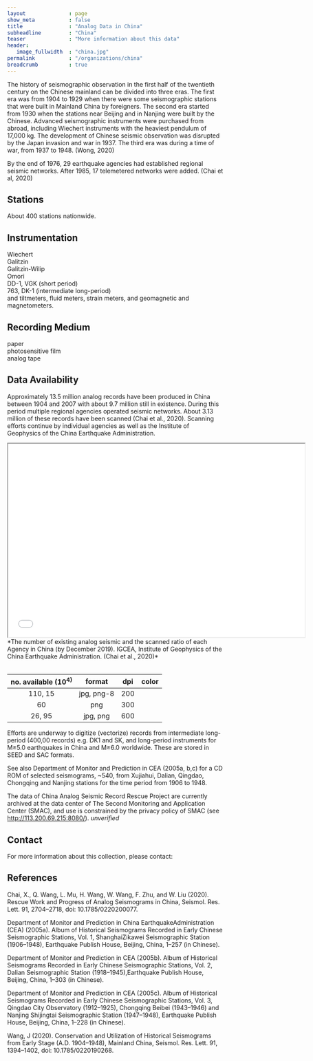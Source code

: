 ```yaml
---
layout              : page
show_meta           : false
title               : "Analog Data in China"
subheadline         : "China"
teaser              : "More information about this data"
header:
   image_fullwidth  : "china.jpg"
permalink           : "/organizations/china"
breadcrumb          : true
---
```


The history of seismographic observation in the first half of the twentieth century on
the Chinese mainland can be divided into three eras. The first era was from 1904 to 1929
when there were some seismographic stations that were built in Mainland China by
foreigners. The second era started from 1930 when the stations near Beijing and in
Nanjing were built by the Chinese. Advanced seismographic instruments were purchased
from abroad, including Wiechert instruments with the heaviest pendulum of 17,000 kg.
The development of Chinese seismic observation was disrupted by the Japan invasion
and war in 1937. The third era was during a time of war, from 1937 to 1948. (Wong, 2020)

By the end of 1976, 29 earthquake agencies had established regional seismic networks.
After 1985, 17 telemetered networks were added. (Chai et al, 2020)


## Stations
About 400 stations nationwide.


## Instrumentation
Wiechert  
Galitzin  
Galitzin-Wilip  
Omori  
DD-1, VGK (short period)  
763, DK-1 (intermediate long-period)  
and tiltmeters, fluid meters, strain meters, and geomagnetic and magnetometers.

## Recording Medium
paper  
photosensitive film  
analog tape

## Data Availability
Approximately 13.5 million analog records have been produced in China between 1904 and 2007 with about 9.7 million still in existence. During this period multiple regional agencies operated seismic networks.
About 3.13 million of these records have been scanned (Chai et al., 2020). Scanning efforts continue by individual agencies as well as the Institute of Geophysics of the China Earthquake Administration.
<br>
<iframe src="../images/china-fig1.png" height="450px" width="690px"></iframe>
*The number of existing analog seismic and the scanned ratio of each Agency in China (by December 2019). IGCEA, Institute of Geophysics of the China Earthquake Administration. (Chai et al., 2020)*
<br>
<br>

**no. available** (10<sup>4)</sup> | **format** | **dpi** | **color**
| :---: | :---: | :---: | :---:
 110, 15| jpg, png-8| 200  |
 60 | png | 300  |
 26, 95| jpg, png | 600  |

 Efforts are underway to digitize (vectorize) records from intermediate long-period (400,00 records) e.g. DK1 and SK,
 and long-period instruments for M≥5.0 earthquakes in China and M≥6.0 worldwide. These are stored in SEED and SAC formats.

See also Department of Monitor and Prediction in CEA (2005a, b,c) for a CD ROM of selected seismograms, ~540, from Xujiahui, Dalian, Qingdao, Chongqing and Nanjing stations for the time period from 1906 to 1948.

The data of China Analog Seismic Record Rescue Project are currently
archived at the data center of The Second Monitoring and Application
Center (SMAC), and use is constrained by the privacy policy of SMAC
(see http://113.200.69.215:8080/). *unverified*

## Contact
For more information about this collection, please contact:

## References
Chai, X., Q. Wang, L. Mu, H. Wang, W. Wang, F. Zhu, and W. Liu (2020). Rescue Work and Progress
of Analog Seismograms in China, Seismol. Res. Lett. 91, 2704–2718, doi: 10.1785/0220200077.

Department of Monitor and Prediction in China EarthquakeAdministration (CEA) (2005a). Album of Historical Seismograms
Recorded in Early Chinese Seismographic Stations, Vol. 1, ShanghaiZikawei Seismographic Station (1906–1948), Earthquake Publish
House, Beijing, China, 1–257 (in Chinese).

Department of Monitor and Prediction in CEA (2005b). Album of Historical Seismograms Recorded in Early Chinese Seismographic
Stations, Vol. 2, Dalian Seismographic Station (1918–1945),Earthquake Publish House, Beijing, China, 1–303 (in Chinese).

Department of Monitor and Prediction in CEA (2005c). Album of Historical Seismograms Recorded in Early Chinese Seismographic
Stations, Vol. 3, Qingdao City Observatory (1912–1925), Chongqing Beibei (1943–1946) and Nanjing Shijingtai Seismographic Station
(1947–1948), Earthquake Publish House, Beijing, China, 1–228 (in Chinese).

Wang, J (2020). Conservation and Utilization of Historical Seismograms from Early Stage (A.D.
1904–1948), Mainland China, Seismol. Res. Lett. 91, 1394–1402, doi: 10.1785/0220190268.

